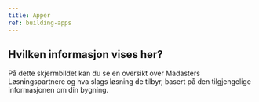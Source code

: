 ```yaml
---
title: Apper
ref: building-apps
---
```


## Hvilken informasjon vises her?
På dette skjermbildet kan du se en oversikt over Madasters Løsningspartnere og hva slags løsning de tilbyr, basert på den tilgjengelige informasjonen om din bygning.